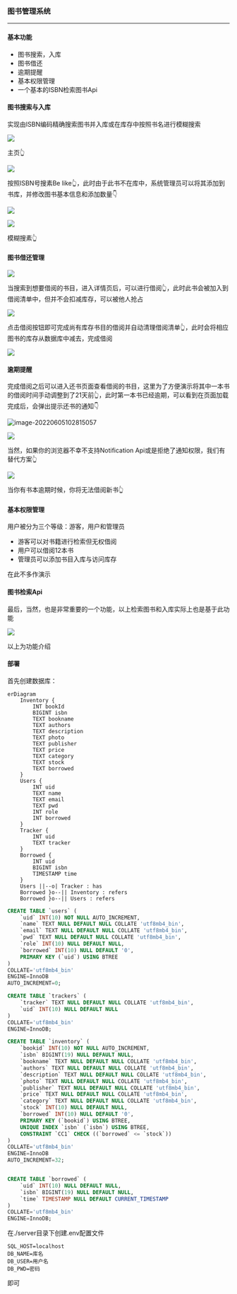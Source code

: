 ### 图书管理系统

****

#### 基本功能

- 图书搜索，入库
- 图书借还
- 逾期提醒
- 基本权限管理
- 一个基本的ISBN检索图书Api

#### 图书搜索与入库

实现由ISBN编码精确搜索图书并入库或在库存中按照书名进行模糊搜索

![](https://cdn.oxdl.cn/picgo/image-20220605100954260.png?x-oss-process=image/resize,h_500)

主页👆

![](https://cdn.oxdl.cn/picgo/image-20220605000242428.png?x-oss-process=image/resize,h_500)

按照ISBN号搜素Be like👆，此时由于此书不在库中，系统管理员可以将其添加到书库，并修改图书基本信息和添加数量👇

![](https://cdn.oxdl.cn/picgo/image-20220605000538589.png?x-oss-process=image/resize,h_500)



![](https://cdn.oxdl.cn/picgo/image-20220605000754584.png?x-oss-process=image/resize,h_500)

模糊搜素👆

#### 图书借还管理

![](https://cdn.oxdl.cn/picgo/image-20220605101200507.png?x-oss-process=image/resize,h_500)

当搜索到想要借阅的书目，进入详情页后，可以进行借阅👆，此时此书会被加入到借阅清单中，但并不会扣减库存，可以被他人抢占

![](https://cdn.oxdl.cn/picgo/image-20220605102204968.png?x-oss-process=image/resize,h_500)

点击借阅按钮即可完成尚有库存书目的借阅并自动清理借阅清单👆，此时会将相应图书的库存从数据库中减去，完成借阅

![](https://cdn.oxdl.cn/picgo/image-20220605102529406.png?x-oss-process=image/resize,h_500)

#### 逾期提醒

完成借阅之后可以进入还书页面查看借阅的书目，这里为了方便演示将其中一本书的借阅时间手动调整到了21天前👆，此时第一本书已经逾期，可以看到在页面加载完成后，会弹出提示还书的通知👇

![image-20220605102815057](https://cdn.oxdl.cn/picgo/image-20220605102815057.png)

![](https://cdn.oxdl.cn/picgo/image-20220605103003042.png?x-oss-process=image/resize,h_500)



当然，如果你的浏览器不幸不支持Notification Api或是拒绝了通知权限，我们有替代方案👆

![](https://cdn.oxdl.cn/picgo/image-20220605103117111.png?x-oss-process=image/resize,h_500)

当你有书本逾期时候，你将无法借阅新书👆

#### 基本权限管理

用户被分为三个等级：游客，用户和管理员

- 游客可以对书籍进行检索但无权借阅
- 用户可以借阅12本书
- 管理员可以添加书目入库与访问库存

在此不多作演示

#### 图书检索Api

最后，当然，也是非常重要的一个功能，以上检索图书和入库实际上也是基于此功能

![](https://cdn.oxdl.cn/picgo/image-20220605103547360.png?x-oss-process=image/resize,h_500)

以上为功能介绍

#### 部署

首先创建数据库：

```mermaid
erDiagram
	Inventory {
		INT bookId
		BIGINT isbn
		TEXT bookname
		TEXT authors
		TEXT description
		TEXT photo
		TEXT publisher
		TEXT price
		TEXT category
		TEXT stock
		TEXT borrowed
	}
    Users {
    	INT uid
    	TEXT name
    	TEXT email
    	TEXT pwd
    	INT role
    	INT borrowed
    }
    Tracker {
    	INT uid
    	TEXT tracker
    }
    Borrowed {
    	INT uid
    	BIGINT isbn
    	TIMESTAMP time
    }
    Users ||--o| Tracker : has
    Borrowed }o--|| Inventory : refers
    Borrowed }o--|| Users : refers
```

```sql
CREATE TABLE `users` (
	`uid` INT(10) NOT NULL AUTO_INCREMENT,
	`name` TEXT NULL DEFAULT NULL COLLATE 'utf8mb4_bin',
	`email` TEXT NULL DEFAULT NULL COLLATE 'utf8mb4_bin',
	`pwd` TEXT NULL DEFAULT NULL COLLATE 'utf8mb4_bin',
	`role` INT(10) NULL DEFAULT NULL,
	`borrowed` INT(10) NULL DEFAULT '0',
	PRIMARY KEY (`uid`) USING BTREE
)
COLLATE='utf8mb4_bin'
ENGINE=InnoDB
AUTO_INCREMENT=0;

CREATE TABLE `trackers` (
	`tracker` TEXT NULL DEFAULT NULL COLLATE 'utf8mb4_bin',
	`uid` INT(10) NULL DEFAULT NULL
)
COLLATE='utf8mb4_bin'
ENGINE=InnoDB;

CREATE TABLE `inventory` (
	`bookid` INT(10) NOT NULL AUTO_INCREMENT,
	`isbn` BIGINT(19) NULL DEFAULT NULL,
	`bookname` TEXT NULL DEFAULT NULL COLLATE 'utf8mb4_bin',
	`authors` TEXT NULL DEFAULT NULL COLLATE 'utf8mb4_bin',
	`description` TEXT NULL DEFAULT NULL COLLATE 'utf8mb4_bin',
	`photo` TEXT NULL DEFAULT NULL COLLATE 'utf8mb4_bin',
	`publisher` TEXT NULL DEFAULT NULL COLLATE 'utf8mb4_bin',
	`price` TEXT NULL DEFAULT NULL COLLATE 'utf8mb4_bin',
	`category` TEXT NULL DEFAULT NULL COLLATE 'utf8mb4_bin',
	`stock` INT(10) NULL DEFAULT NULL,
	`borrowed` INT(10) NULL DEFAULT '0',
	PRIMARY KEY (`bookid`) USING BTREE,
	UNIQUE INDEX `isbn` (`isbn`) USING BTREE,
	CONSTRAINT `CC1` CHECK ((`borrowed` <= `stock`))
)
COLLATE='utf8mb4_bin'
ENGINE=InnoDB
AUTO_INCREMENT=32;


CREATE TABLE `borrowed` (
	`uid` INT(10) NULL DEFAULT NULL,
	`isbn` BIGINT(19) NULL DEFAULT NULL,
	`time` TIMESTAMP NULL DEFAULT CURRENT_TIMESTAMP
)
COLLATE='utf8mb4_bin'
ENGINE=InnoDB;
```

在./server目录下创建.env配置文件

```
SQL_HOST=localhost
DB_NAME=库名
DB_USER=用户名
DB_PWD=密码
```

即可